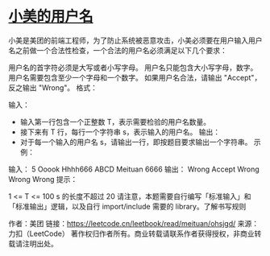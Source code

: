 # [小美的用户名](leetcode.cn/leetbook/read/meituan/ohsjgd)

小美是美团的前端工程师，为了防止系统被恶意攻击，小美必须要在用户输入用户名之前做一个合法性检查，一个合法的用户名必须满足以下几个要求：

用户名的首字符必须是大写或者小写字母。
用户名只能包含大小写字母，数字。
用户名需要包含至少一个字母和一个数字。
如果用户名合法，请输出 "Accept"，反之输出 "Wrong"。
格式：


输入：
- 输入第一行包含一个正整数 T，表示需要检验的用户名数量。
- 接下来有 T 行，每行一个字符串 s，表示输入的用户名。
输出：
- 对于每一个输入的用户名 s，请输出一行，即按题目要求输出一个字符串。
示例：


输入：
     5
     Ooook
     Hhhh666
     ABCD
     Meituan
     6666
输出：
     Wrong
     Accept
     Wrong
     Wrong
     Wrong
提示：

1 <= T <= 100
s 的长度不超过 20
请注意，本题需要自行编写「标准输入」和「标准输出」逻辑，以及自行 import/include 需要的 library。了解书写规则

作者：美团
链接：https://leetcode.cn/leetbook/read/meituan/ohsjgd/
来源：力扣（LeetCode）
著作权归作者所有。商业转载请联系作者获得授权，非商业转载请注明出处。
